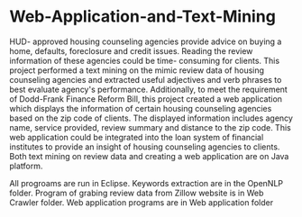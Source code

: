 Web-Application-and-Text-Mining
===============================
HUD- approved housing counseling agencies provide advice on buying a home, defaults, foreclosure and credit issues. Reading the review information of these agencies could be time- consuming for clients. This project performed a text mining on the mimic review data of housing counseling agencies and extracted useful adjectives and verb phrases to best evaluate agency's performance. Additionally, to meet the requirement of Dodd-Frank Finance Reform Bill, this project created a web application which displays the information of certain housing counseling agencies based on the zip code of clients. The displayed information includes agency name, service provided, review summary and distance to the zip code. This web application could be integrated into the loan system of financial institutes to provide an insight of housing counseling agencies to clients. Both text mining on review data and creating a web application are on Java platform. 

All progroams are run in Eclipse.
Keywords extraction are in the OpenNLP folder.
Program of grabing review data from Zillow website is in Web Crawler folder.
Web application programs are in Web application folder

